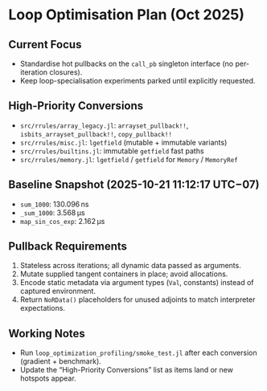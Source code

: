 # Loop Optimisation Plan (Oct 2025)

## Current Focus
- Standardise hot pullbacks on the `call_pb` singleton interface (no per-iteration closures).
- Keep loop-specialisation experiments parked until explicitly requested.

## High-Priority Conversions
- `src/rrules/array_legacy.jl`: `arrayset_pullback!!`, `isbits_arrayset_pullback!!`, `copy_pullback!!`
- `src/rrules/misc.jl`: `lgetfield` (mutable + immutable variants)
- `src/rrules/builtins.jl`: immutable `getfield` fast paths
- `src/rrules/memory.jl`: `lgetfield` / `getfield` for `Memory` / `MemoryRef`

## Baseline Snapshot (2025-10-21 11:12:17 UTC−07)
- `sum_1000`: 130.096 ns  
- `_sum_1000`: 3.568 μs  
- `map_sin_cos_exp`: 2.162 μs

## Pullback Requirements
1. Stateless across iterations; all dynamic data passed as arguments.
2. Mutate supplied tangent containers in place; avoid allocations.
3. Encode static metadata via argument types (`Val`, constants) instead of captured environment.
4. Return `NoRData()` placeholders for unused adjoints to match interpreter expectations.

## Working Notes
- Run `loop_optimization_profiling/smoke_test.jl` after each conversion (gradient + benchmark).
- Update the “High-Priority Conversions” list as items land or new hotspots appear.
